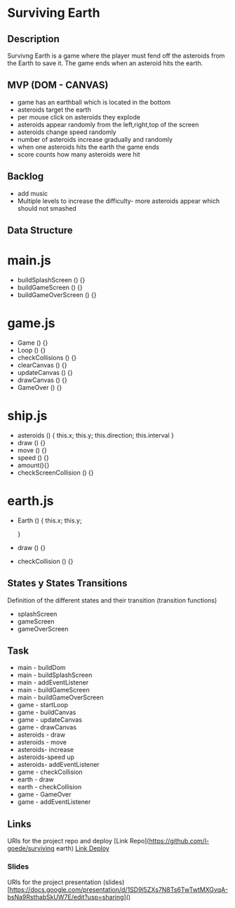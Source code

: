 # Surviving Earth

## Description

Survivng Earth is a game where the player must fend off the asteroids from the Earth to save it.
The game ends when an asteroid hits the earth.

## MVP (DOM - CANVAS)

- game has an earthball which is located in the bottom
- asteroids target the earth
- per mouse click on asteroids they explode
- asteroids appear randomly from the left,right,top of the screen
- asteroids change speed randomly
- number of asteroids increase gradually and randomly
- when one asteroids hits the earth the game ends
- score counts how many asteroids were hit

## Backlog

- add music
- Multiple levels to increase the difficulty- more asteroids appear which should not smashed

## Data Structure

# main.js

- buildSplashScreen () {}
- buildGameScreen () {}
- buildGameOverScreen () {}

# game.js

- Game () {}
- Loop () {}
- checkCollisions () {}
- clearCanvas () {}
- updateCanvas () {}
- drawCanvas () {}
- GameOver () {}

# ship.js

- asteroids () {
  this.x;
  this.y;
  this.direction;
  this.interval
  }
- draw () {}
- move () {}
- speed () {}
- amount(){}
- checkScreenCollision () {}

# earth.js

- Earth () {
  this.x;
  this.y;

  }

- draw () {}

- checkCollision () {}

## States y States Transitions

Definition of the different states and their transition (transition functions)

- splashScreen
- gameScreen
- gameOverScreen

## Task

- main - buildDom
- main - buildSplashScreen
- main - addEventListener
- main - buildGameScreen
- main - buildGameOverScreen
- game - startLoop
- game - buildCanvas
- game - updateCanvas
- game - drawCanvas
- asteroids - draw
- asteroids - move
- asteroids- increase
- asteroids-speed up
- asteroids- addEventListener
- game - checkCollision
- earth - draw
- earth - checkCollision
- game - GameOver
- game - addEventListener

## Links

URls for the project repo and deploy
[Link Repo](https://github.com/l-goede/surviving earth)
[Link Deploy]()

### Slides

URls for the project presentation (slides)
[https://docs.google.com/presentation/d/1SD9l5ZXs7N8Ts6TwTwtMXGvqA-bsNa9RsthabSkUW7E/edit?usp=sharing]()
